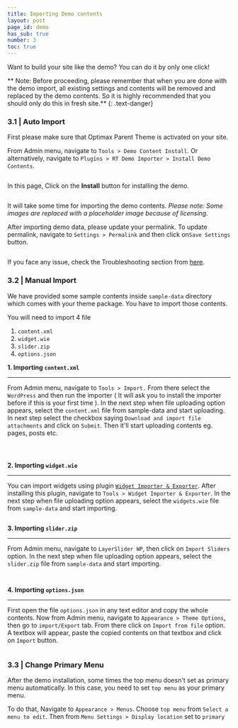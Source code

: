 ```yaml
---
title: Importing Demo contents
layout: post
page_id: demo
has_sub: true
number: 3
toc: true
---
```



Want to build your site like the demo? You can do it by only one click!

** Note: Before proceeding, please remember that when you are done with the demo import, all existing settings and contents will be removed and replaced by the demo contents. So it is highly recommended that you should only do this in fresh site.**
{: .text-danger}

### 3.1 | Auto Import

First please make sure that Optimax Parent Theme is activated on your site.

From Admin menu, navigate to `Tools > Demo Content Install`. Or alternatively,  navigate to `Plugins > RT Demo Importer > Install Demo Contents`.

<img alt="" src="{{ 'assets/images/optimax_theme/importing-demo-content/idc.1.jpg' | relative_url }}">

In this page, Click on the **Install** button for installing the demo.

<img alt="" src="{{ 'assets/images/optimax_theme/importing-demo-content/idc.2.jpg' | relative_url }}">

It will take some time for importing the demo contents. *Please note: Some images are replaced with a placeholder image because of licensing.*

After importing demo data, please update your permalink. To update permalink, navigate to `Settings > Permalink` and then click on`Save Settings` button.

<img alt="" src="{{ 'assets/images/optimax_theme/importing-demo-content/idc.3.jpg' | relative_url }}">

If you face any issue, check the Troubleshooting section from <a href="#t-demo">here</a>.

### 3.2 | Manual Import

We have provided some sample contents inside `sample-data` directory which comes with your theme package. You have to import those contents.

You will need to import 4 file  

1. `content.xml`
2. `widget.wie`
3. `slider.zip`
4. `options.json`

<strong>1. Importing `content.xml` </strong>

---

From Admin menu, navigate to `Tools > Import.` From there select the `WordPress` and then run the importer ( It will ask you to install the importer before if this is your first time ). In the next step when file uploading option appears, select the `content.xml` file from sample-data and start uploading. In next step select the checkbox saying `Download and import file attachments` and click on `Submit`. Then it'll start uploading contents eg. pages, posts etc. 

<p> <img alt="" src="{{ 'assets/images/optimax_theme/importing-demo-content/manual-demo-1.jpg' | relative_url }}"> </p>
<p> <img alt="" src="{{ 'assets/images/optimax_theme/importing-demo-content/manual-demo-2.jpg' | relative_url }}"> </p>
<p> <img alt="" src="{{ 'assets/images/optimax_theme/importing-demo-content/manual-demo-3.jpg' | relative_url }}"> </p>

<strong>2. Importing `widget.wie` </strong>

---

You can import widgets using plugin [`Widget Importer & Exporter`](https://wordpress.org/plugins/widget-importer-exporter/). After installing this plugin, navigate to `Tools > Widget Importer & Exporter`. In the next step when file uploading option appears, select the `widgets.wie` file from `sample-data` and start importing.

<p> <img alt="" src="{{ 'assets/images/optimax_theme/importing-demo-content/manual-demo-widget.jpg' | relative_url }}"> </p>   




<strong>3. Importing `slider.zip` </strong>

---

From Admin menu, navigate to `LayerSlider WP`, then click on `Import Sliders` option. In the next step when file uploading option appears, select the `slider.zip` file from `sample-data` and start importing.  

<p> <img alt="" src="{{ 'assets/images/optimax_theme/importing-demo-content/manual-demo-slider-1.jpg' | relative_url }}"> </p>   
<p> <img alt="" src="{{ 'assets/images/optimax_theme/importing-demo-content/manual-demo-slider-2.jpg' | relative_url }}"> </p>   


<strong>4. Importing `options.json` </strong>

---

First open the file `options.json` in any text editor and copy the whole contents. Now from Admin menu, navigate to `Appearance > Theme Options`, then go to `import/Export` tab. From there click on `Import from file` option. A textbox will appear, paste the copied contents on that textbox and click on `Import` button.


<p> <img alt="" src="{{ 'assets/images/optimax_theme/importing-demo-content/manual-demo-options.jpg' | relative_url }}"> </p>   

### 3.3 | Change Primary Menu

After the demo installation, some times the top menu doesn't set as primary menu automatically. In this case, you need to set `top menu` as your primary menu.    

To do that, Navigate to `Appearance > Menus`. Choose `top menu` from `Select a menu to edit`. Then from `Menu Settings > Display location` set to `primary`

<p> <img alt="" src="{{ 'assets/images/optimax_theme/importing-demo-content/primary-menu-selection.jpg' | relative_url }}"> </p>   
